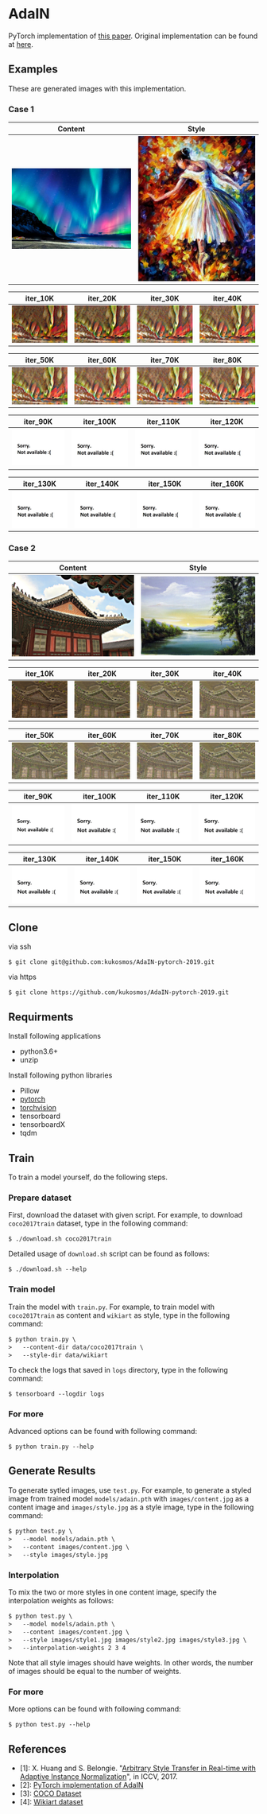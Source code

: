 # AdaIN
PyTorch implementation of [this paper](https://arxiv.org/abs/1703.06868).
Original implementation can be found at [here](https://github.com/xunhuang1995/AdaIN-style).

## Examples
These are generated images with this implementation.

### Case 1

|               Content                |              Style               |
|:------------------------------------:|:--------------------------------:|
| ![content](images/case1/content.jpg) | ![style](images/case1/style.jpg) |


|              iter_10K              |              iter_20K              |              iter_30K              |              iter_40K              |
|:----------------------------------:|:----------------------------------:|:----------------------------------:|:----------------------------------:|
| ![10K](images/case1/iter_10K.jpg)  | ![10K](images/case1/iter_20K.jpg)  | ![10K](images/case1/iter_30K.jpg)  | ![10K](images/case1/iter_40K.jpg)  |

|              iter_50K              |              iter_60K              |              iter_70K              |              iter_80K              |
|:----------------------------------:|:----------------------------------:|:----------------------------------:|:----------------------------------:|
| ![10K](images/case1/iter_50K.jpg)  | ![10K](images/case1/iter_60K.jpg)  | ![10K](images/case1/iter_70K.jpg)  | ![10K](images/case1/iter_80K.jpg)  |

|              iter_90K              |              iter_100K             |              iter_110K             |              iter_120K             |
|:----------------------------------:|:----------------------------------:|:----------------------------------:|:----------------------------------:|
| ![10K](images/case1/iter_90K.jpg)  | ![10K](images/case1/iter_100K.jpg) | ![10K](images/case1/iter_110K.jpg) | ![10K](images/case1/iter_120K.jpg) |

|              iter_130K             |              iter_140K             |              iter_150K             |              iter_160K             |
|:----------------------------------:|:----------------------------------:|:----------------------------------:|:----------------------------------:|
| ![10K](images/case1/iter_130K.jpg) | ![10K](images/case1/iter_140K.jpg) | ![10K](images/case1/iter_150K.jpg) | ![10K](images/case1/iter_160K.jpg) |

### Case 2

|               Content                |              Style               |
|:------------------------------------:|:--------------------------------:|
| ![content](images/case2/content.jpg) | ![style](images/case2/style.jpg) |


|              iter_10K              |              iter_20K              |              iter_30K              |              iter_40K              |
|:----------------------------------:|:----------------------------------:|:----------------------------------:|:----------------------------------:|
| ![10K](images/case2/iter_10K.jpg)  | ![10K](images/case2/iter_20K.jpg)  | ![10K](images/case2/iter_30K.jpg)  | ![10K](images/case2/iter_40K.jpg)  |

|              iter_50K              |              iter_60K              |              iter_70K              |              iter_80K              |
|:----------------------------------:|:----------------------------------:|:----------------------------------:|:----------------------------------:|
| ![10K](images/case2/iter_50K.jpg)  | ![10K](images/case2/iter_60K.jpg)  | ![10K](images/case2/iter_70K.jpg)  | ![10K](images/case2/iter_80K.jpg)  |

|              iter_90K              |              iter_100K             |              iter_110K             |              iter_120K             |
|:----------------------------------:|:----------------------------------:|:----------------------------------:|:----------------------------------:|
| ![10K](images/case2/iter_90K.jpg)  | ![10K](images/case2/iter_100K.jpg) | ![10K](images/case2/iter_110K.jpg) | ![10K](images/case2/iter_120K.jpg) |

|              iter_130K             |              iter_140K             |              iter_150K             |              iter_160K             |
|:----------------------------------:|:----------------------------------:|:----------------------------------:|:----------------------------------:|
| ![10K](images/case2/iter_130K.jpg) | ![10K](images/case2/iter_140K.jpg) | ![10K](images/case2/iter_150K.jpg) | ![10K](images/case2/iter_160K.jpg) |

## Clone
via ssh
```
$ git clone git@github.com:kukosmos/AdaIN-pytorch-2019.git
```
via https
```
$ git clone https://github.com/kukosmos/AdaIN-pytorch-2019.git
```

## Requirments
Install following applications
* python3.6+
* unzip

Install following python libraries
* Pillow
* [pytorch](https://pytorch.org)
* [torchvision](https://pytorch.org)
* tensorboard
* tensorboardX
* tqdm

## Train
To train a model yourself, do the following steps.

### Prepare dataset
First, download the dataset with given script.
For example, to download ```coco2017train``` dataset, type in the following command:
```
$ ./download.sh coco2017train
```
Detailed usage of ```download.sh``` script can be found as follows:
```
$ ./download.sh --help
```

### Train model
Train the model with ```train.py```.
For example, to train model with ```coco2017train``` as content and ```wikiart``` as style, type in the following command:
```
$ python train.py \
>   --content-dir data/coco2017train \
>   --style-dir data/wikiart
```

To check the logs that saved in ```logs``` directory, type in the following command:
```
$ tensorboard --logdir logs
```

### For more
Advanced options can be found with following command:
```
$ python train.py --help
```

## Generate Results
To generate sytled images, use ```test.py```.
For example, to generate a styled image from trained model ```models/adain.pth``` with ```images/content.jpg``` as a content image
and ```images/style.jpg``` as a style image, type in the following command:
```
$ python test.py \
>   --model models/adain.pth \
>   --content images/content.jpg \
>   --style images/style.jpg
```

### Interpolation
To mix the two or more styles in one content image, specify the interpolation weights as follows:
```
$ python test.py \
>   --model models/adain.pth \
>   --content images/content.jpg \
>   --style images/style1.jpg images/style2.jpg images/style3.jpg \
>   --interpolation-weights 2 3 4
```
Note that all style images should have weights.
In other words, the number of images should be equal to the number of weights.

### For more
More options can be found with following command:
```
$ python test.py --help
```

## References
* [1]: X. Huang and S. Belongie. "[Arbitrary Style Transfer in Real-time with Adaptive Instance Normalization](https://arxiv.org/abs/1703.06868)", in ICCV, 2017.
* [2]: [PyTorch implementation of AdaIN](https://github.com/naoto0804/pytorch-AdaIN)
* [3]: [COCO Dataset](http://cocodataset.org/#download)
* [4]: [Wikiart dataset](https://github.com/cs-chan/ArtGAN/tree/master/WikiArt%20Dataset)

